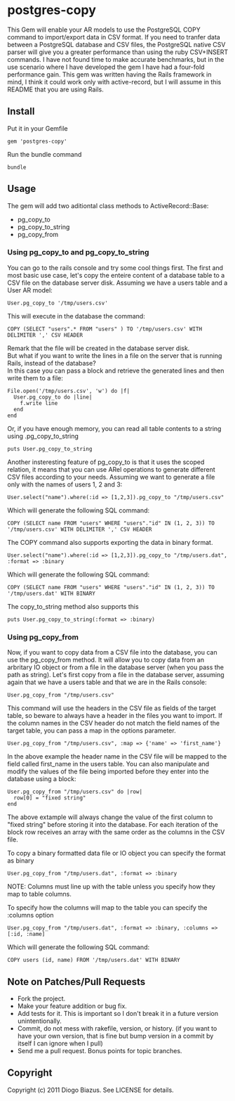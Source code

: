 # postgres-copy

This Gem will enable your AR models to use the PostgreSQL COPY command to import/export data in CSV format.
If you need to tranfer data between a PostgreSQL database and CSV files, the PostgreSQL native CSV parser
will give you a greater performance than using the ruby CSV+INSERT commands.
I have not found time to make accurate benchmarks, but in the use scenario where I have developed the gem
I have had a four-fold performance gain.
This gem was written having the Rails framework in mind, I think it could work only with active-record, 
but I will assume in this README that you are using Rails.

## Install

Put it in your Gemfile

    gem 'postgres-copy'

Run the bundle command

    bundle

## Usage

The gem will add two aditiontal class methods to ActiveRecord::Base:

* pg_copy_to 
* pg_copy_to_string
* pg_copy_from

### Using pg_copy_to and pg_copy_to_string

You can go to the rails console and try some cool things first.
The first and most basic use case, let's copy the enteire content of a database table to a CSV file on the database server disk.
Assuming we have a users table and a User AR model:

    User.pg_copy_to '/tmp/users.csv'

This will execute in the database the command:

    COPY (SELECT "users".* FROM "users" ) TO '/tmp/users.csv' WITH DELIMITER ',' CSV HEADER

Remark that the file will be created in the database server disk.  
But what if you want to write the lines in a file on the server that is running Rails, instead of the database?  
In this case you can pass a block and retrieve the generated lines and then write them to a file:

    File.open('/tmp/users.csv', 'w') do |f|
      User.pg_copy_to do |line|
        f.write line
      end
    end

Or, if you have enough memory, you can read all table contents to a string using .pg_copy_to_string

    puts User.pg_copy_to_string

Another insteresting feature of pg_copy_to is that it uses the scoped relation, it means that you can use ARel 
operations to generate different CSV files according to your needs.
Assuming we want to generate a file only with the names of users 1, 2 and 3:

    User.select("name").where(:id => [1,2,3]).pg_copy_to "/tmp/users.csv"

Which will generate the following SQL command:

    COPY (SELECT name FROM "users" WHERE "users"."id" IN (1, 2, 3)) TO '/tmp/users.csv' WITH DELIMITER ',' CSV HEADER

The COPY command also supports exporting the data in binary format.

    User.select("name").where(:id => [1,2,3]).pg_copy_to "/tmp/users.dat", :format => :binary

Which will generate the following SQL command:

    COPY (SELECT name FROM "users" WHERE "users"."id" IN (1, 2, 3)) TO '/tmp/users.dat' WITH BINARY

The copy_to_string method also supports this

    puts User.pg_copy_to_string(:format => :binary)



### Using pg_copy_from

Now, if you want to copy data from a CSV file into the database, you can use the pg_copy_from method.
It will allow you to copy data from an arbritary IO object or from a file in the database server (when you pass the path as string).
Let's first copy from a file in the database server, assuming again that we have a users table and
that we are in the Rails console:

    User.pg_copy_from "/tmp/users.csv"

This command will use the headers in the CSV file as fields of the target table, so beware to always have a header in the files you want to import.
If the column names in the CSV header do not match the field names of the target table, you can pass a map in the options parameter.

    User.pg_copy_from "/tmp/users.csv", :map => {'name' => 'first_name'}

In the above example the header name in the CSV file will be mapped to the field called first_name in the users table.
You can also manipulate and modify the values of the file being imported before they enter into the database using a block:

    User.pg_copy_from "/tmp/users.csv" do |row|
      row[0] = "fixed string"
    end

The above extample will always change the value of the first column to "fixed string" before storing it into the database.
For each iteration of the block row receives an array with the same order as the columns in the CSV file.


To copy a binary formatted data file or IO object you can specify the format as binary

    User.pg_copy_from "/tmp/users.dat", :format => :binary

NOTE: Columns must line up with the table unless you specify how they map to table columns.

To specify how the columns will map to the table you can specify the :columns option

    User.pg_copy_from "/tmp/users.dat", :format => :binary, :columns => [:id, :name]

Which will generate the following SQL command:

    COPY users (id, name) FROM '/tmp/users.dat' WITH BINARY


## Note on Patches/Pull Requests

* Fork the project.
* Make your feature addition or bug fix.
* Add tests for it. This is important so I don't break it in a
  future version unintentionally.
* Commit, do not mess with rakefile, version, or history.
  (if you want to have your own version, that is fine but bump version in a commit by itself I can ignore when I pull)
* Send me a pull request. Bonus points for topic branches.

## Copyright

Copyright (c) 2011 Diogo Biazus. See LICENSE for details.

